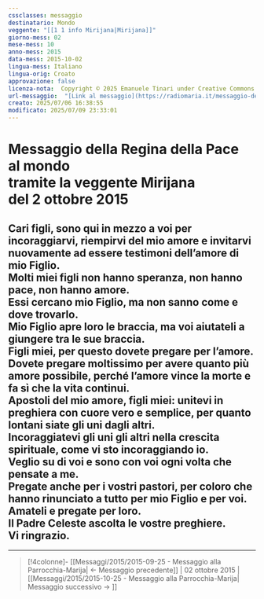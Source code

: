 ```yaml
---
cssclasses: messaggio
destinatario: Mondo
veggente: "[[1 1 info Mirijana|Mirijana]]"
giorno-mess: 02
mese-mess: 10
anno-mess: 2015
data-mess: 2015-10-02
lingua-mess: Italiano
lingua-orig: Croato
approvazione: false
licenza-nota:  Copyright © 2025 Emanuele Tinari under Creative Commons BY-NC-SA 4.0 https://creativecommons.org/licenses/by-nc-sa/4.0/
url-messaggio:  "[Link al messaggio](https://radiomaria.it/messaggio-del-2-ottobre-2015/)"
creato: 2025/07/06 16:38:55
modificato: 2025/07/09 23:33:01
---
```


# Messaggio della Regina della Pace<br>al mondo<br>tramite la veggente Mirijana<br>del 2 ottobre 2015

## Cari figli, sono qui in mezzo a voi per incoraggiarvi, riempirvi del mio amore e invitarvi nuovamente ad essere testimoni dell’amore di mio Figlio.<br>Molti miei figli non hanno speranza, non hanno pace, non hanno amore.<br>Essi cercano mio Figlio, ma non sanno come e dove trovarlo.<br>Mio Figlio apre loro le braccia, ma voi aiutateli a giungere tra le sue braccia.<br>Figli miei, per questo dovete pregare per l’amore.<br>Dovete pregare moltissimo per avere quanto più amore possibile, perché l’amore vince la morte e fa sì che la vita continui.<br>Apostoli del mio amore, figli miei: unitevi in preghiera con cuore vero e semplice, per quanto lontani siate gli uni dagli altri.<br>Incoraggiatevi gli uni gli altri nella crescita spirituale, come vi sto incoraggiando io.<br>Veglio su di voi e sono con voi ogni volta che pensate a me.<br>Pregate anche per i vostri pastori, per coloro che hanno rinunciato a tutto per mio Figlio e per voi.<br>Amateli e pregate per loro.<br>Il Padre Celeste ascolta le vostre preghiere.<br>Vi ringrazio.

***

> [!4colonne]- [[Messaggi/2015/2015-09-25 - Messaggio alla Parrocchia-Marija| ← Messaggio precedente]] | 02 ottobre 2015 | [[Messaggi/2015/2015-10-25 - Messaggio alla Parrocchia-Marija| Messaggio successivo → ]]
